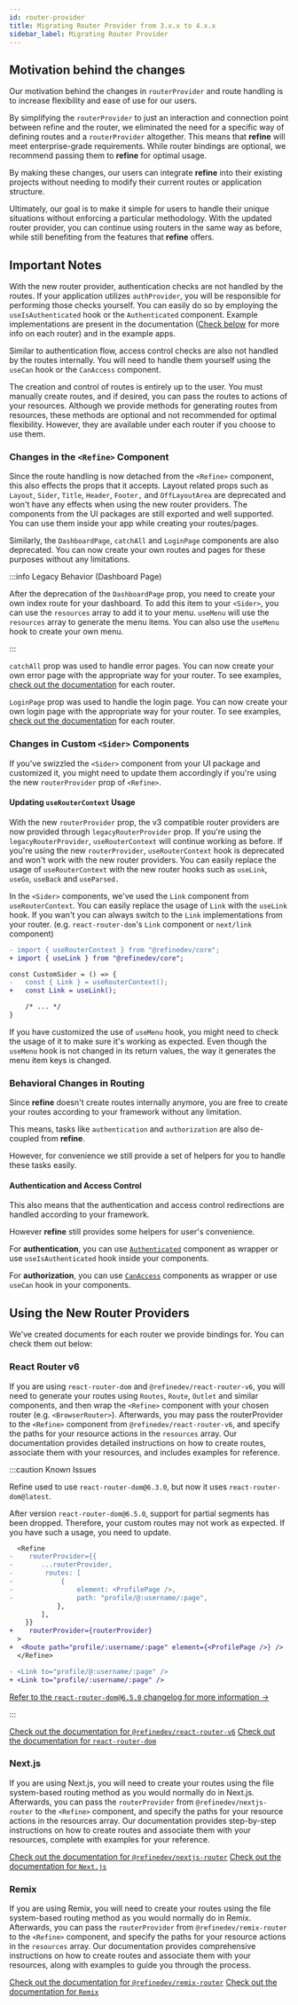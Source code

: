 ```yaml
---
id: router-provider
title: Migrating Router Provider from 3.x.x to 4.x.x
sidebar_label: Migrating Router Provider
---
```


## Motivation behind the changes

Our motivation behind the changes in `routerProvider` and route handling is to increase flexibility and ease of use for our users.

By simplifying the `routerProvider` to just an interaction and connection point between refine and the router, we eliminated the need for a specific way of defining routes and a `routerProvider` altogether. This means that **refine** will meet enterprise-grade requirements. While router bindings are optional, we recommend passing them to **refine** for optimal usage.

By making these changes, our users can integrate **refine** into their existing projects without needing to modify their current routes or application structure.

Ultimately, our goal is to make it simple for users to handle their unique situations without enforcing a particular methodology. With the updated router provider, you can continue using routers in the same way as before, while still benefiting from the features that **refine** offers.

## Important Notes

With the new router provider, authentication checks are not handled by the routes. If your application utilizes `authProvider`, you will be responsible for performing those checks yourself. You can easily do so by employing the `useIsAuthenticated` hook or the `Authenticated` component. Example implementations are present in the documentation ([Check below](#using-the-new-router-providers) for more info on each router) and in the example apps.

Similar to authentication flow, access control checks are also not handled by the routes internally. You will need to handle them yourself using the `useCan` hook or the `CanAccess` component.

The creation and control of routes is entirely up to the user. You must manually create routes, and if desired, you can pass the routes to actions of your resources. Although we provide methods for generating routes from resources, these methods are optional and not recommended for optimal flexibility. However, they are available under each router if you choose to use them.

### Changes in the `<Refine>` Component

Since the route handling is now detached from the `<Refine>` component, this also effects the props that it accepts. Layout related props such as `Layout`, `Sider`, `Title`, `Header`, `Footer,` and `OffLayoutArea` are deprecated and won't have any effects when using the new router providers. The components from the UI packages are still exported and well supported. You can use them inside your app while creating your routes/pages.

Similarly, the `DashboardPage`, `catchAll` and `LoginPage` components are also deprecated. You can now create your own routes and pages for these purposes without any limitations.

:::info Legacy Behavior (Dashboard Page)

After the deprecation of the `DashboardPage` prop, you need to create your own index route for your dashboard. To add this item to your `<Sider>`, you can use the `resources` array to add it to your menu. `useMenu` will use the `resources` array to generate the menu items. You can also use the `useMenu` hook to create your own menu.

:::

`catchAll` prop was used to handle error pages. You can now create your own error page with the appropriate way for your router. To see examples, [check out the documentation](#using-the-new-router-providers) for each router.

`LoginPage` prop was used to handle the login page. You can now create your own login page with the appropriate way for your router. To see examples, [check out the documentation](#using-the-new-router-providers) for each router.

### Changes in Custom `<Sider>` Components

If you've swizzled the `<Sider>` component from your UI package and customized it, you might need to update them accordingly if you're using the new `routerProvider` prop of `<Refine>`.

#### Updating `useRouterContext` Usage

With the new `routerProvider` prop, the v3 compatible router providers are now provided through `legacyRouterProvider` prop. If you're using the `legacyRouterProvider`, `useRouterContext` will continue working as before. If you're using the new `routerProvider`, `useRouterContext` hook is deprecated and won't work with the new router providers. You can easily replace the usage of `useRouterContext` with the new router hooks such as `useLink`, `useGo`, `useBack` and `useParsed.`

In the `<Sider>` components, we've used the `Link` component from `useRouterContext`. You can easily replace the usage of `Link` with the `useLink` hook. If you wan't you can always switch to the `Link` implementations from your router. (e.g. `react-router-dom`'s `Link` component or `next/link` component)

```diff
- import { useRouterContext } from "@refinedev/core";
+ import { useLink } from "@refinedev/core";

const CustomSider = () => {
-   const { Link } = useRouterContext();
+   const Link = useLink();

    /* ... */
}
```

If you have customized the use of `useMenu` hook, you might need to check the usage of it to make sure it's working as expected. Even though the `useMenu` hook is not changed in its return values, the way it generates the menu item keys is changed. 

### Behavioral Changes in Routing

Since **refine** doesn't create routes internally anymore, you are free to create your routes according to your framework without any limitation.

This means, tasks like `authentication` and `authorization` are also de-coupled from **refine**.

However, for convenience we still provide a set of helpers for you to handle these tasks easily.

#### Authentication and Access Control

This also means that the authentication and access control redirections are handled according to your framework.

However **refine** still provides some helpers for user's convenience.

For **authentication**, you can use [`Authenticated`](/docs/api-reference/core/components/auth/authenticated) component as wrapper or use `useIsAuthenticated` hook inside your components.

For **authorization**, you can use [`CanAccess`](/docs/api-reference/core/components/accessControl/canAccess) components as wrapper or use `useCan` hook in your components.

## Using the New Router Providers

We've created documents for each router we provide bindings for. You can check them out below:

### React Router v6

If you are using `react-router-dom` and `@refinedev/react-router-v6`, you will need to generate your routes using `Routes`, `Route`, `Outlet` and similar components, and then wrap the `<Refine>` component with your chosen router (e.g. `<BrowserRouter>`). Afterwards, you may pass the routerProvider to the `<Refine>` component from `@refinedev/react-router-v6`, and specify the paths for your resource actions in the `resources` array. Our documentation provides detailed instructions on how to create routes, associate them with your resources, and includes examples for reference.

:::caution Known Issues

Refine used to use `react-router-dom@6.3.0`, but now it uses `react-router-dom@latest`.

After version `react-router-dom@6.5.0`, support for partial segments has been dropped. Therefore, your custom routes may not work as expected. If you have such a usage, you need to update.

```diff
  <Refine
-    routerProvider={{
-       ...routerProvider,
-        routes: [
-            {
-                element: <ProfilePage />,
-                path: "profile/@:username/:page",
            },
        ],
    }}
+    routerProvider={routerProvider}
  >
+  <Route path="profile/:username/:page" element={<ProfilePage />} />
  </Refine>
```

```diff
- <Link to="profile/@:username/:page" />
+ <Link to="profile/:username/:page" />
```

[Refer to the `react-router-dom@6.5.0` changelog for more information ->](https://github.com/remix-run/react-router/releases/tag/react-router%406.5.0)

:::

[Check out the documentation for `@refinedev/react-router-v6`](/docs/packages/documentation/routers/react-router-v6)
[Check out the documentation for `react-router-dom`](https://reactrouter.com)

### Next.js

If you are using Next.js, you will need to create your routes using the file system-based routing method as you would normally do in Next.js. Afterwards, you can pass the `routerProvider` from `@refinedev/nextjs-router` to the `<Refine>` component, and specify the paths for your resource actions in the resources array. Our documentation provides step-by-step instructions on how to create routes and associate them with your resources, complete with examples for your reference.

[Check out the documentation for `@refinedev/nextjs-router`](/docs/packages/documentation/routers/nextjs)
[Check out the documentation for `Next.js`](https://nextjs.org/docs/getting-started)

### Remix

If you are using Remix, you will need to create your routes using the file system-based routing method as you would normally do in Remix. Afterwards, you can pass the `routerProvider` from `@refinedev/remix-router` to the `<Refine>` component, and specify the paths for your resource actions in the `resources` array. Our documentation provides comprehensive instructions on how to create routes and associate them with your resources, along with examples to guide you through the process.

[Check out the documentation for `@refinedev/remix-router`](/docs/packages/documentation/routers/remix)
[Check out the documentation for `Remix`](https://remix.run/docs/en/main)
